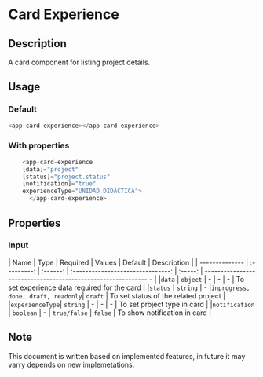 # Card Experience

## Description

A card component for listing project details.

## Usage

### Default

```js
<app-card-experience></app-card-experience>
```

### With properties

```js
    <app-card-experience
    [data]="project"
    [status]="project.status"
    [notification]="true"
    experienceType="UNIDAD DIDÁCTICA">
      </app-card-experience>
```

## Properties

### Input

| Name           |    Type     | Required |              Values               | Default | Description                                                    |
| -------------- | :---------: | :------: | :-------------------------------: | :-----: | ------------------------------------------------------------ - |
|`data`          |  `object`   |    -     |                -                  |    -    | To set experience data required for the card                   |
|`status`        |  `string`   |    -     |`inprogress, done, draft, readonly`| `draft` | To set status of the related project                           |
|`experienceType`|  `string`   |    -     |                -                  |    -    | To set project type in card                                    |
|`notification`  |  `boolean`  |    -     |           `true/false`            | `false` | To show notification in card                                   |


## Note

This document is written based on implemented features, in future it may varry depends on new implemetations.